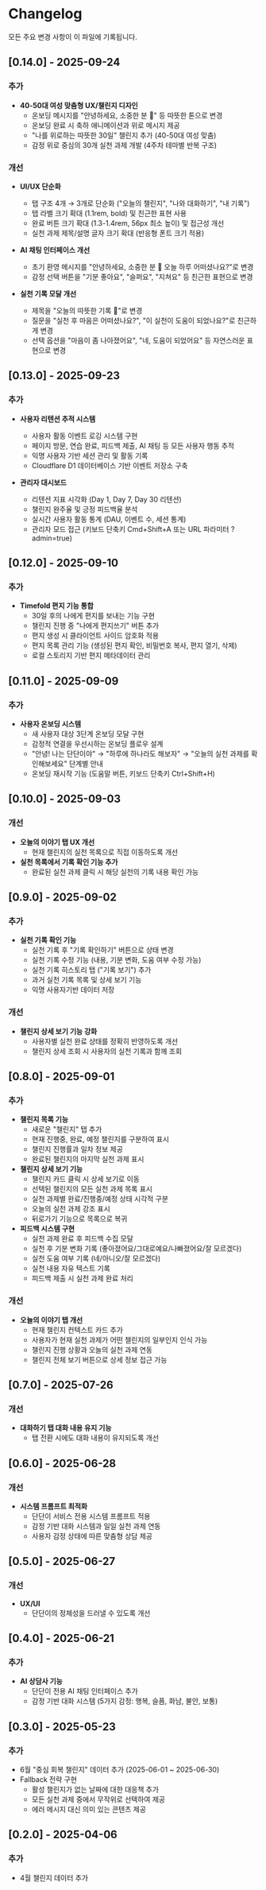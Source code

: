 # Changelog

모든 주요 변경 사항이 이 파일에 기록됩니다.

## [0.14.0] - 2025-09-24

### 추가
- **40-50대 여성 맞춤형 UX/챌린지 디자인**
  - 온보딩 메시지를 "안녕하세요, 소중한 분 🌸" 등 따뜻한 톤으로 변경
  - 온보딩 완료 시 축하 애니메이션과 위로 메시지 제공
  - "나를 위로하는 따뜻한 30일" 챌린지 추가 (40-50대 여성 맞춤)
  - 감정 위로 중심의 30개 실천 과제 개발 (4주차 테마별 반복 구조)

### 개선
- **UI/UX 단순화**
  - 탭 구조 4개 → 3개로 단순화 ("오늘의 챌린지", "나와 대화하기", "내 기록")
  - 탭 라벨 크기 확대 (1.1rem, bold) 및 친근한 표현 사용
  - 완료 버튼 크기 확대 (1.3-1.4rem, 56px 최소 높이) 및 접근성 개선
  - 실천 과제 제목/설명 글자 크기 확대 (반응형 폰트 크기 적용)

- **AI 채팅 인터페이스 개선**
  - 초기 환영 메시지를 "안녕하세요, 소중한 분 🌸 오늘 하루 어떠셨나요?"로 변경
  - 감정 선택 버튼을 "기분 좋아요", "슬퍼요", "지쳐요" 등 친근한 표현으로 변경

- **실천 기록 모달 개선**
  - 제목을 "오늘의 따뜻한 기록 📝"로 변경
  - 질문을 "실천 후 마음은 어떠셨나요?", "이 실천이 도움이 되었나요?"로 친근하게 변경
  - 선택 옵션을 "마음이 좀 나아졌어요", "네, 도움이 되었어요" 등 자연스러운 표현으로 변경

## [0.13.0] - 2025-09-23

### 추가
- **사용자 리텐션 추적 시스템**
  - 사용자 활동 이벤트 로깅 시스템 구현
  - 페이지 방문, 연습 완료, 피드백 제출, AI 채팅 등 모든 사용자 행동 추적
  - 익명 사용자 기반 세션 관리 및 활동 기록
  - Cloudflare D1 데이터베이스 기반 이벤트 저장소 구축

- **관리자 대시보드**
  - 리텐션 지표 시각화 (Day 1, Day 7, Day 30 리텐션)
  - 챌린지 완주율 및 긍정 피드백율 분석
  - 실시간 사용자 활동 통계 (DAU, 이벤트 수, 세션 통계)
  - 관리자 모드 접근 (키보드 단축키 Cmd+Shift+A 또는 URL 파라미터 ?admin=true)

## [0.12.0] - 2025-09-10

### 추가
- **Timefold 편지 기능 통합**
  - 30일 후의 나에게 편지를 보내는 기능 구현
  - 챌린지 진행 중 "나에게 편지쓰기" 버튼 추가
  - 편지 생성 시 클라이언트 사이드 암호화 적용
  - 편지 목록 관리 기능 (생성된 편지 확인, 비밀번호 복사, 편지 열기, 삭제)
  - 로컬 스토리지 기반 편지 메타데이터 관리

## [0.11.0] - 2025-09-09

### 추가
- **사용자 온보딩 시스템**
  - 새 사용자 대상 3단계 온보딩 모달 구현
  - 감정적 연결을 우선시하는 온보딩 플로우 설계
  - "안녕! 나는 단단이야" → "하루에 하나라도 해보자" → "오늘의 실천 과제를 확인해보세요" 단계별 안내
  - 온보딩 재시작 기능 (도움말 버튼, 키보드 단축키 Ctrl+Shift+H)

## [0.10.0] - 2025-09-03

### 개선
- **오늘의 이야기 탭 UX 개선**
  - 현재 챌린지의 실천 목록으로 직접 이동하도록 개선
- **실천 목록에서 기록 확인 기능 추가**
  - 완료된 실천 과제 클릭 시 해당 실천의 기록 내용 확인 가능

## [0.9.0] - 2025-09-02

### 추가
- **실천 기록 확인 기능**
  - 실천 기록 후 "기록 확인하기" 버튼으로 상태 변경
  - 실천 기록 수정 기능 (내용, 기분 변화, 도움 여부 수정 가능)
  - 실천 기록 히스토리 탭 ("기록 보기") 추가
  - 과거 실천 기록 목록 및 상세 보기 기능
  - 익명 사용자기반 데이터 저장
### 개선
- **챌린지 상세 보기 기능 강화**
  - 사용자별 실천 완료 상태를 정확히 반영하도록 개선
  - 챌린지 상세 조회 시 사용자의 실천 기록과 함께 조회

## [0.8.0] - 2025-09-01

### 추가
- **챌린지 목록 기능**
  - 새로운 "챌린지" 탭 추가
  - 현재 진행중, 완료, 예정 챌린지를 구분하여 표시
  - 챌린지 진행률과 일차 정보 제공
  - 완료된 챌린지의 마지막 실천 과제 표시
- **챌린지 상세 보기 기능**
  - 챌린지 카드 클릭 시 상세 보기로 이동
  - 선택된 챌린지의 모든 실천 과제 목록 표시
  - 실천 과제별 완료/진행중/예정 상태 시각적 구분
  - 오늘의 실천 과제 강조 표시
  - 뒤로가기 기능으로 목록으로 복귀
- **피드백 시스템 구현**
  - 실천 과제 완료 후 피드백 수집 모달
  - 실천 후 기분 변화 기록 (좋아졌어요/그대로예요/나빠졌어요/잘 모르겠다)
  - 실천 도움 여부 기록 (네/아니오/잘 모르겠다)
  - 실천 내용 자유 텍스트 기록
  - 피드백 제출 시 실천 과제 완료 처리

### 개선
- **오늘의 이야기 탭 개선**
  - 현재 챌린지 컨텍스트 카드 추가
  - 사용자가 현재 실천 과제가 어떤 챌린지의 일부인지 인식 가능
  - 챌린지 진행 상황과 오늘의 실천 과제 연동
  - 챌린지 전체 보기 버튼으로 상세 정보 접근 가능

## [0.7.0] - 2025-07-26

### 개선
- **대화하기 탭 대화 내용 유지 기능**
  - 탭 전환 시에도 대화 내용이 유지되도록 개선

## [0.6.0] - 2025-06-28

### 개선
- **시스템 프롬프트 최적화**
  - 단단이 서비스 전용 시스템 프롬프트 적용
  - 감정 기반 대화 시스템과 일일 실천 과제 연동
  - 사용자 감정 상태에 따른 맞춤형 상담 제공

## [0.5.0] - 2025-06-27

### 개선
- **UX/UI**
  - 단단이의 정체성을 드러낼 수 있도록 개선 

## [0.4.0] - 2025-06-21

### 추가
- **AI 상담사 기능**
  - 단단이 전용 AI 채팅 인터페이스 추가
  - 감정 기반 대화 시스템 (5가지 감정: 행복, 슬픔, 화남, 불안, 보통)
  
## [0.3.0] - 2025-05-23

### 추가
- 6월 "중심 회복 챌린지" 데이터 추가 (2025-06-01 ~ 2025-06-30)
- Fallback 전략 구현
  - 활성 챌린지가 없는 날짜에 대한 대응책 추가
  - 모든 실천 과제 중에서 무작위로 선택하여 제공
  - 에러 메시지 대신 의미 있는 콘텐츠 제공

## [0.2.0] - 2025-04-06

### 추가
- 4월 챌린지 데이터 추가 